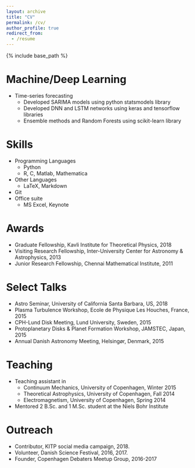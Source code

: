 ```yaml
---
layout: archive
title: "CV"
permalink: /cv/
author_profile: true
redirect_from:
  - /resume
---
```


{% include base_path %}

Machine/Deep Learning
=====================
* Time-series forecasting
  * Developed SARIMA models using python statsmodels library
  * Developed DNN and LSTM networks using keras and tensorflow libraries
  * Ensemble methods and Random Forests using scikit-learn library
  
Skills
======
* Programming Languages
  * Python
  * R, C, Matlab, Mathematica
* Other Languages
  * LaTeX, Markdown 
* Git
* Office suite
  * MS Excel, Keynote

Awards
======
* Graduate Fellowship, Kavli Institute for Theoretical Physics, 2018
* Visiting Research Fellowship, Inter-University Center for Astronomy & Astrophysics, 2013
* Junior Research Fellowship, Chennai Mathematical Institute, 2011
  
Select Talks
======
* Astro Seminar, University of California Santa Barbara, US, 2018 
* Plasma Turbulence Workshop, Ecole de Physique Les Houches, France, 2015 
* CPH-Lund Disk Meeting, Lund University, Sweden, 2015 
* Protoplanetary Disks & Planet Formation Workshop, JAMSTEC, Japan, 2015 
* Annual Danish Astronomy Meeting, Helsingør, Denmark, 2015
  
Teaching
======
* Teaching assistant in
  * Continuum Mechanics, University of Copenhagen, Winter 2015
  * Theoretical Astrophysics, University of Copenhagen, Fall 2014
  * Electromagnetism, University of Copenhagen, Spring 2014
* Mentored 2 B.Sc. and 1 M.Sc. student at the Niels Bohr Institute

Outreach
======
* Contributor, KITP social media campaign, 2018.
* Volunteer, Danish Science Festival, 2016, 2017.
* Founder, Copenhagen Debaters Meetup Group, 2016-2017
